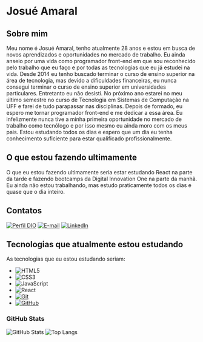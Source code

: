 # Josué Amaral
## Sobre mim
Meu nome é Josué Amaral, tenho atualmente 28 anos e estou em busca de novos aprendizados e oportunidades no mercado de trabalho. Eu ainda anseio por uma vida como programador front-end em que sou reconhecido pelo trabalho que eu faço e por todas as tecnologias que eu já estudei na vida. Desde 2014 eu tenho buscado terminar o curso de ensino superior na área de tecnologia, mas devido a dificuldades financeiras, eu nunca consegui terminar o curso de ensino superior em universidades particulares. Entretanto eu não desisti. No próximo ano estarei no meu último semestre no curso de Tecnologia em Sistemas de Computação na UFF e farei de tudo parapassar nas disciplinas. Depois de formado, eu espero me tornar programador front-end e me dedicar a essa área. Eu infelizmente nunca tive a minha primeira oportunidade no mercado de trabalho como tecnólogo e por isso mesmo eu ainda moro com os meus pais. Estou estudando todos os dias e espero que um dia eu tenha conhecimento suficiente para estar qualificado profissionalmente.

## O que estou fazendo ultimamente
O que eu estou fazendo ultimamente seria estar estudando React na parte da tarde e fazendo bootcamps da Digital Innovation One na parte da manhã. Eu ainda não estou trabalhando, mas estudo praticamente todos os dias e quase que o dia inteiro.

## Contatos
[![Perfil DIO](https://img.shields.io/badge/-Meu%20Perfil%20na%20DIO-30A3DC?style=for-the-badge)](https://web.dio.me/users/josueamaral15)
[![E-mail](https://img.shields.io/badge/-Email-000?style=for-the-badge&logo=microsoft-outlook&logoColor=E94D5F)](mailto:josueamaral15@gmail.com)
[![LinkedIn](https://img.shields.io/badge/-LinkedIn-000?style=for-the-badge&logo=linkedin&logoColor=30A3DC)](https://www.linkedin.com/in/josueamaral25/)

## Tecnologias que atualmente estou estudando
As tecnologias que eu estou estudando seriam:
- ![HTML5](https://img.shields.io/badge/HTML-000?style=for-the-badge&logo=html5&logoColor=30A3DC)
- ![CSS3](https://img.shields.io/badge/CSS3-000?style=for-the-badge&logo=css3&logoColor=E94D5F)
- ![JavaScript](https://img.shields.io/badge/JavaScript-000?style=for-the-badge&logo=javascript&logoColor=30A3DC)
- ![React](https://img.shields.io/badge/React-000?style=for-the-badge&logo=react&logoColor=30A3DC)
- [![Git](https://img.shields.io/badge/Git-000?style=for-the-badge&logo=git&logoColor=E94D5F)](https://git-scm.com/doc)
- [![GitHub](https://img.shields.io/badge/GitHub-000?style=for-the-badge&logo=github&logoColor=30A3DC)](https://docs.github.com/)

### GitHub Stats

![GitHub Stats](https://github-readme-stats.vercel.app/api?username=josueamaral15&theme=transparent&bg_color=000&border_color=30A3DC&show_icons=true&icon_color=30A3DC&title_color=E94D5F&text_color=FFF)
![Top Langs](https://github-readme-stats-git-masterrstaa-rickstaa.vercel.app/api/top-langs/?username=josueamaral15&layout=compact&bg_color=000&border_color=30A3DC&title_color=E94D5F&text_color=FFF)

